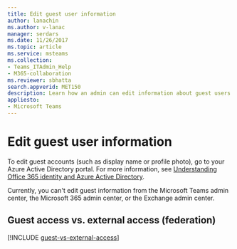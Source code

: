 ```yaml
---
title: Edit guest user information
author: lanachin
ms.author: v-lanac
manager: serdars
ms.date: 11/26/2017
ms.topic: article
ms.service: msteams
ms.collection: 
- Teams_ITAdmin_Help
- M365-collaboration
ms.reviewer: sbhatta
search.appverid: MET150
description: Learn how an admin can edit information about guest users in the Azure Active Directory portal.
appliesto: 
- Microsoft Teams
---
```


Edit guest user information
===========================

To edit guest accounts (such as display name or profile photo), go to your Azure Active Directory portal. For more information, see [Understanding Office 365 identity and Azure Active Directory](https://support.office.com/article/Understanding-Office-365-Identity-and-Azure-Active-Directory-06a189e7-5ec6-4af2-94bf-a22ea225a7a9).

Currently, you can't edit guest information from the Microsoft Teams admin center, the Microsoft 365 admin center, or the Exchange admin center.

## Guest access vs. external access (federation)

[!INCLUDE [guest-vs-external-access](includes/guest-vs-external-access.md)]
